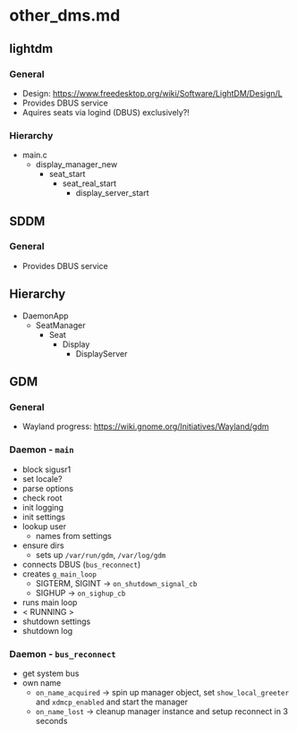 # other_dms.md

## lightdm

### General
- Design: https://www.freedesktop.org/wiki/Software/LightDM/Design/L
- Provides DBUS service
- Aquires seats via logind (DBUS) exclusively?!

### Hierarchy
- main.c
    - display\_manager\_new
        - seat_start
            - seat\_real\_start
                - display\_server\_start


## SDDM

### General
- Provides DBUS service

## Hierarchy
- DaemonApp
	- SeatManager
		- Seat
			- Display
				- DisplayServer

## GDM

### General
- Wayland progress: https://wiki.gnome.org/Initiatives/Wayland/gdm


### Daemon - `main`
- block sigusr1
- set locale?
- parse options
- check root
- init logging
- init settings
- lookup user
	- names from settings
- ensure dirs
	- sets up `/var/run/gdm`, `/var/log/gdm`
- connects DBUS (`bus_reconnect`)
- creates `g_main_loop`
	- SIGTERM, SIGINT -> `on_shutdown_signal_cb`
	- SIGHUP -> `on_sighup_cb`
- runs main loop
- < RUNNING >
- shutdown settings
- shutdown log

### Daemon - `bus_reconnect`
- get system bus
- own name
	- `on_name_acquired` -> spin up manager object, set `show_local_greeter` and `xdmcp_enabled` and start the manager
	- `on_name_lost` -> cleanup manager instance and setup reconnect in 3 seconds
